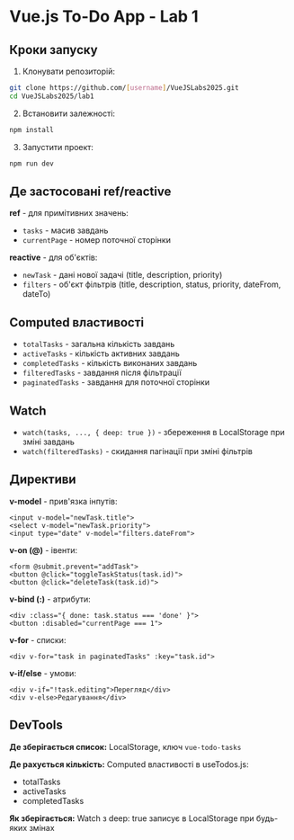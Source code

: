 # Vue.js To-Do App - Lab 1

## Кроки запуску

1. Клонувати репозиторій:
```bash
git clone https://github.com/[username]/VueJSLabs2025.git
cd VueJSLabs2025/lab1
```

2. Встановити залежності:
```bash
npm install
```

3. Запустити проект:
```bash
npm run dev
```


## Де застосовані ref/reactive

**ref** - для примітивних значень:
- `tasks` - масив завдань
- `currentPage` - номер поточної сторінки

**reactive** - для об'єктів:
- `newTask` - дані нової задачі (title, description, priority)
- `filters` - об'єкт фільтрів (title, description, status, priority, dateFrom, dateTo)

## Computed властивості

- `totalTasks` - загальна кількість завдань
- `activeTasks` - кількість активних завдань
- `completedTasks` - кількість виконаних завдань
- `filteredTasks` - завдання після фільтрації
- `paginatedTasks` - завдання для поточної сторінки

## Watch

- `watch(tasks, ..., { deep: true })` - збереження в LocalStorage при зміні завдань
- `watch(filteredTasks)` - скидання пагінації при зміні фільтрів

## Директиви

**v-model** - прив'язка інпутів:
```vue
<input v-model="newTask.title">
<select v-model="newTask.priority">
<input type="date" v-model="filters.dateFrom">
```

**v-on (@)** - івенти:
```vue
<form @submit.prevent="addTask">
<button @click="toggleTaskStatus(task.id)">
<button @click="deleteTask(task.id)">
```

**v-bind (:)** - атрибути:
```vue
<div :class="{ done: task.status === 'done' }">
<button :disabled="currentPage === 1">
```

**v-for** - списки:
```vue
<div v-for="task in paginatedTasks" :key="task.id">
```

**v-if/else** - умови:
```vue
<div v-if="!task.editing">Перегляд</div>
<div v-else>Редагування</div>
```

## DevTools

**Де зберігається список:** LocalStorage, ключ `vue-todo-tasks`

**Де рахується кількість:** Computed властивості в useTodos.js:
- totalTasks
- activeTasks
- completedTasks

**Як зберігається:** Watch з deep: true записує в LocalStorage при будь-яких змінах